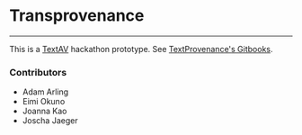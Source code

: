 # Transprovenance

---

This is a [TextAV](textav.tech) hackathon prototype.
See [TextProvenance's Gitbooks](https://pietropassarelli.gitbooks.io/textav/content/unconference-projects/transprovenance.html).

### Contributors

- Adam Arling
- Eimi Okuno
- Joanna Kao
- Joscha Jaeger
